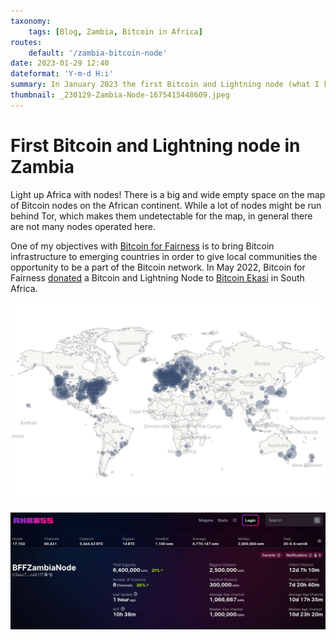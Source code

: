```yaml
---
taxonomy:
    tags: [Blog, Zambia, Bitcoin in Africa]
routes:
    default: '/zambia-bitcoin-node'
date: 2023-01-29 12:40
dateformat: 'Y-m-d H:i'
summary: In January 2023 the first Bitcoin and Lightning node (what I know of) started running in Zambia. I brought a Bitcoin for Fairness community donated Raspiblitz device, when I was visiting Zambia in October 2022.
thumbnail: _230129-Zambia-Node-1675415448609.jpeg
---
```


# First Bitcoin and Lightning node in Zambia

Light up Africa with nodes! There is a big and wide empty space on the map of Bitcoin nodes on the African continent. While a lot of nodes might be run behind Tor, which makes them undetectable for the map, in general there are not many nodes operated here. 

One of my objectives with [Bitcoin for Fairness](https://bffbtc.org/mission/) is to bring Bitcoin infrastructure to emerging countries in order to give local communities the opportunity to be a part of the Bitcoin network. In May 2022, Bitcoin for Fairness [donated](https://bffbtc.org/lightning-node-south-africa/) a Bitcoin and Lightning Node to [Bitcoin Ekasi](https://anita.link/154) in South Africa.

![Map of reachable Bitcoin nodes on Bitnodes.io](_230129-Zambia-Node-1675416808088.jpeg)

![BFF Zambia node current state, source: amboss](_230129-Zambia-Node-1675416060517.jpeg)

